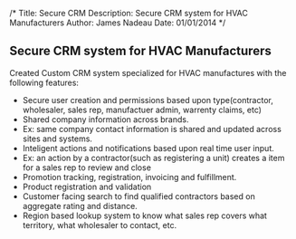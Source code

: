 /*
Title: Secure CRM 
Description: Secure CRM system for HVAC Manufacturers
Author: James Nadeau
Date: 01/01/2014
*/

## Secure CRM system for HVAC Manufacturers


Created Custom CRM system specialized for HVAC manufactures with the following features:

* Secure user creation and permissions based upon type(contractor, wholesaler, sales rep, manufactuer admin, warrenty claims, etc)
* Shared company information across brands.
* Ex: same company contact information is shared and updated across sites and systems.
* Inteligent actions and notifications based upon real time user input.
* Ex: an action by a contractor(such as registering a unit) creates a item for a sales rep to review and close
* Promotion tracking, registration, invoicing and fulfillment.
* Product registration and validation
* Customer facing search to find qualified contractors based on aggregate rating and distance.
* Region based lookup system to know what sales rep covers what territory, what wholesaler to contact, etc.

